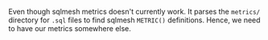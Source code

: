 Even though sqlmesh metrics doesn't currently work. It parses the `metrics/`
directory for `.sql` files to find sqlmesh `METRIC()` definitions. Hence, we
need to have our metrics somewhere else.
